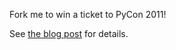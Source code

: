 Fork me to win a ticket to PyCon 2011!


See [the blog post][pt] for details.

[pt]: http://github.com/blog
